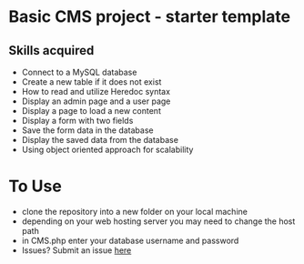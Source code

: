 # Basic CMS project - starter template
## Skills acquired
- Connect to a MySQL database
- Create a new table if it does not exist
- How to read and utilize Heredoc syntax
- Display an admin page and a user page
- Display a page to load a new content
- Display a form with two fields
- Save the form data in the database
- Display the saved data from the database
- Using object oriented approach for scalability


# To Use
- clone the repository into a new folder on your local machine
- depending on your web hosting server you may need to change the host path
- in CMS.php enter your database username and password
- Issues? Submit an issue [here](https://github.com/VeraButler/basic-CMS-template/issues)
